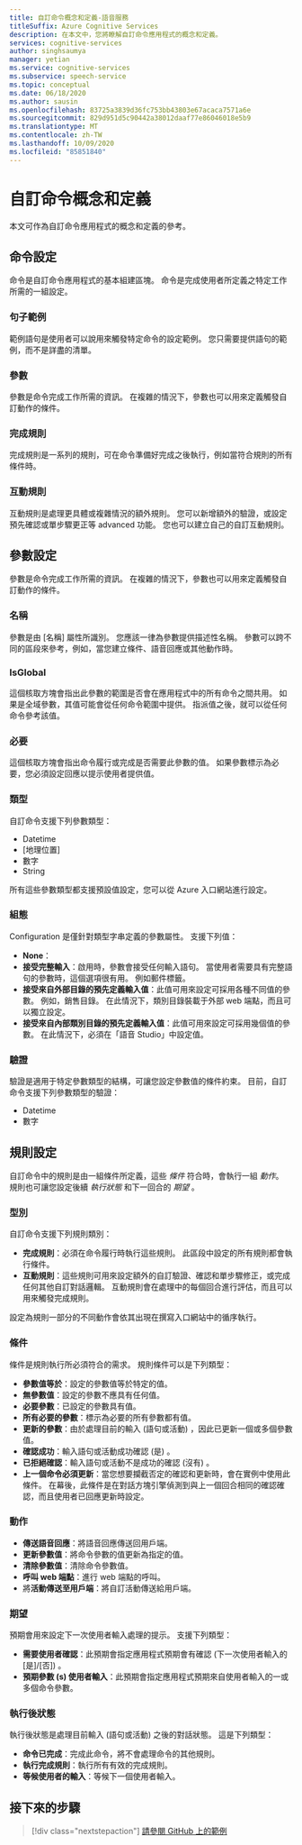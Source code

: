```yaml
---
title: 自訂命令概念和定義-語音服務
titleSuffix: Azure Cognitive Services
description: 在本文中，您將瞭解自訂命令應用程式的概念和定義。
services: cognitive-services
author: singhsaumya
manager: yetian
ms.service: cognitive-services
ms.subservice: speech-service
ms.topic: conceptual
ms.date: 06/18/2020
ms.author: sausin
ms.openlocfilehash: 83725a3839d36fc753bb43803e67acaca7571a6e
ms.sourcegitcommit: 829d951d5c90442a38012daaf77e86046018e5b9
ms.translationtype: MT
ms.contentlocale: zh-TW
ms.lasthandoff: 10/09/2020
ms.locfileid: "85851840"
---
```

# <a name="custom-commands-concepts-and-definitions"></a>自訂命令概念和定義

本文可作為自訂命令應用程式的概念和定義的參考。

## <a name="commands-configuration"></a>命令設定
命令是自訂命令應用程式的基本組建區塊。 命令是完成使用者所定義之特定工作所需的一組設定。

### <a name="example-sentences"></a>句子範例
範例語句是使用者可以說用來觸發特定命令的設定範例。 您只需要提供語句的範例，而不是詳盡的清單。 

### <a name="parameters"></a>參數
參數是命令完成工作所需的資訊。 在複雜的情況下，參數也可以用來定義觸發自訂動作的條件。

### <a name="completion-rules"></a>完成規則
完成規則是一系列的規則，可在命令準備好完成之後執行，例如當符合規則的所有條件時。

### <a name="interaction-rules"></a>互動規則
互動規則是處理更具體或複雜情況的額外規則。 您可以新增額外的驗證，或設定預先確認或單步驟更正等 advanced 功能。 您也可以建立自己的自訂互動規則。

## <a name="parameters-configuration"></a>參數設定

參數是命令完成工作所需的資訊。 在複雜的情況下，參數也可以用來定義觸發自訂動作的條件。

### <a name="name"></a>名稱
參數是由 [名稱] 屬性所識別。 您應該一律為參數提供描述性名稱。 參數可以跨不同的區段來參考，例如，當您建立條件、語音回應或其他動作時。
 
### <a name="isglobal"></a>IsGlobal
這個核取方塊會指出此參數的範圍是否會在應用程式中的所有命令之間共用。 如果是全域參數，其值可能會從任何命令範圍中提供。 指派值之後，就可以從任何命令參考該值。 

### <a name="required"></a>必要
這個核取方塊會指出命令履行或完成是否需要此參數的值。 如果參數標示為必要，您必須設定回應以提示使用者提供值。

### <a name="type"></a>類型
自訂命令支援下列參數類型：

* Datetime
* [地理位置]
* 數字
* String

所有這些參數類型都支援預設值設定，您可以從 Azure 入口網站進行設定。

### <a name="configuration"></a>組態
Configuration 是僅針對類型字串定義的參數屬性。 支援下列值：

* **None**：
* **接受完整輸入**：啟用時，參數會接受任何輸入語句。 當使用者需要具有完整語句的參數時，這個選項很有用。 例如郵件標籤。
* **接受來自外部目錄的預先定義輸入值**：此值可用來設定可採用各種不同值的參數。 例如，銷售目錄。 在此情況下，類別目錄裝載于外部 web 端點，而且可以獨立設定。
* **接受來自內部類別目錄的預先定義輸入值**：此值可用來設定可採用幾個值的參數。 在此情況下，必須在「語音 Studio」中設定值。


### <a name="validation"></a>驗證
驗證是適用于特定參數類型的結構，可讓您設定參數值的條件約束。 目前，自訂命令支援下列參數類型的驗證：

* Datetime
* 數字

## <a name="rules-configuration"></a>規則設定
自訂命令中的規則是由一組條件所定義，這些 *條件* 符合時，會執行一組 *動作*。 規則也可讓您設定後續 *執行狀態* 和下一回合的 *期望* 。

### <a name="types"></a>型別
自訂命令支援下列規則類別：

* **完成規則**：必須在命令履行時執行這些規則。 此區段中設定的所有規則都會執行條件。 
* **互動規則**：這些規則可用來設定額外的自訂驗證、確認和單步驟修正，或完成任何其他自訂對話邏輯。 互動規則會在處理中的每個回合進行評估，而且可以用來觸發完成規則。

設定為規則一部分的不同動作會依其出現在撰寫入口網站中的循序執行。

### <a name="conditions"></a>條件
條件是規則執行所必須符合的需求。 規則條件可以是下列類型：

* **參數值等於**：設定的參數值等於特定的值。
* **無參數值**：設定的參數不應具有任何值。
* **必要參數**：已設定的參數具有值。
* **所有必要的參數**：標示為必要的所有參數都有值。
* **更新的參數**：由於處理目前的輸入 (語句或活動) ，因此已更新一個或多個參數值。
* **確認成功**：輸入語句或活動成功確認 (是) 。
* **已拒絕確認**：輸入語句或活動不是成功的確認 (沒有) 。
* **上一個命令必須更新**：當您想要攔截否定的確認和更新時，會在實例中使用此條件。 在幕後，此條件是在對話方塊引擎偵測到與上一個回合相同的確認確認，而且使用者已回應更新時設定。

### <a name="actions"></a>動作
* **傳送語音回應**：將語音回應傳送回用戶端。
* **更新參數值**：將命令參數的值更新為指定的值。
* **清除參數值**：清除命令參數值。
* **呼叫 web 端點**：進行 web 端點的呼叫。
* 將**活動傳送至用戶端**：將自訂活動傳送給用戶端。

### <a name="expectations"></a>期望
預期會用來設定下一次使用者輸入處理的提示。 支援下列類型：

* **需要使用者確認**：此預期會指定應用程式預期會有確認 (下一次使用者輸入的 [是]/[否]) 。
* **預期參數 (s) 使用者輸入**：此預期會指定應用程式預期來自使用者輸入的一或多個命令參數。

### <a name="post-execution-state"></a>執行後狀態
執行後狀態是處理目前輸入 (語句或活動) 之後的對話狀態。 這是下列類型：

* **命令已完成**：完成此命令，將不會處理命令的其他規則。
* **執行完成規則**：執行所有有效的完成規則。
* **等候使用者的輸入**：等候下一個使用者輸入。

## <a name="next-steps"></a>接下來的步驟

> [!div class="nextstepaction"]
> [請參閱 GitHub 上的範例](https://aka.ms/speech/cc-samples)
